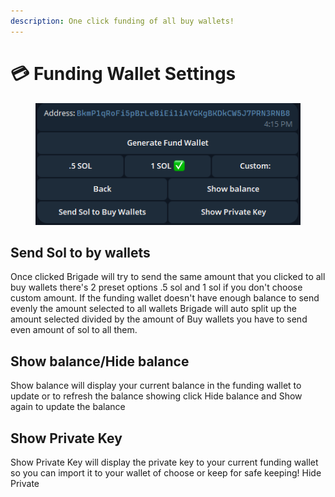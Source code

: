 ```yaml
---
description: One click funding of all buy wallets!
---
```


# 💳 Funding Wallet Settings

<figure><img src="../.gitbook/assets/image (15).png" alt=""><figcaption></figcaption></figure>

## Send Sol to by wallets

Once clicked Brigade will try to send the same amount that you clicked to all buy wallets there's 2 preset options .5 sol and 1 sol if you don't choose custom amount. If the funding wallet doesn't have enough balance to send evenly the amount selected to all wallets Brigade will auto split up the amount selected divided by the amount of Buy wallets you have to send even amount of sol to all them.&#x20;

## Show balance/Hide balance

Show balance will display your current balance in the funding wallet to update or to refresh the balance showing click Hide balance and Show again to update the balance

## Show Private Key

Show Private Key will display the private key to your current funding wallet so you can import it to your wallet of choose or keep for safe keeping! Hide Private&#x20;
